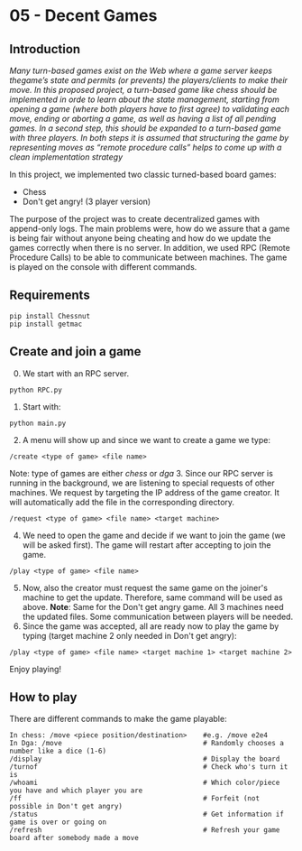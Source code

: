 # 05 - Decent Games

## Introduction
*Many turn-based games exist on the Web where a game server keeps thegame’s state and permits (or prevents) the players/clients to make their move. In this proposed project, a turn-based game like chess should be implemented in orde to learn about the state management, starting from opening a game (where both players have to first agree) to validating each move, ending or aborting a game, as well as having a list of all pending games. In a second step, this should be expanded to a turn-based game with three players. In both steps it is assumed that structuring the game by representing moves as “remote procedure calls” helps to come up with a clean implementation strategy*

In this project, we implemented two classic turned-based board games:
- Chess
- Don't get angry! (3 player version)

The purpose of the project was to create decentralized games with append-only logs. The main problems were, how do we assure that a game is being fair without anyone being cheating and how do we update the games correctly when there is no server. In addition, we used RPC (Remote Procedure Calls) to be able to communicate between machines. The game is played on the console with different commands.

## Requirements

```
pip install Chessnut
pip install getmac
```

## Create and join a game
0. We start with an RPC server.
```
python RPC.py
```
1. Start with:
```
python main.py
```
2. A menu will show up and since we want to create a game we type:
```
/create <type of game> <file name>
```
Note: type of games are either *chess* or *dga*
3. Since our RPC server is running in the background, we are listening to special requests of other machines. We request by targeting the IP address of the game creator. It will automatically add the file in the corresponding directory.
```
/request <type of game> <file name> <target machine>
```
4. We need to open the game and decide if we want to join the game (we will be asked first). The game will restart after accepting to join the game.
```
/play <type of game> <file name>
```
5. Now, also the creator must request the same game on the joiner's machine to get the update. Therefore, same command will be used as above. **Note**: Same for the Don't get angry game. All 3 machines need the updated files. Some communication between players will be needed.
6. Since the game was accepted, all are ready now to play the game by typing (target machine 2 only needed in Don't get angry):
```
/play <type of game> <file name> <target machine 1> <target machine 2>
```

Enjoy playing!
## How to play
There are different commands to make the game playable:
```
In chess: /move <piece position/destination>    #e.g. /move e2e4
In Dga: /move                                   # Randomly chooses a number like a dice (1-6)
/display                                        # Display the board
/turnof                                         # Check who's turn it is
/whoami                                         # Which color/piece you have and which player you are
/ff                                             # Forfeit (not possible in Don't get angry)
/status                                         # Get information if game is over or going on
/refresh                                        # Refresh your game board after somebody made a move
```
